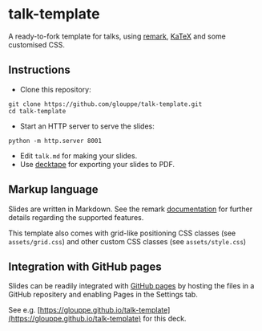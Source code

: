 # talk-template

A ready-to-fork template for talks, using [remark](https://github.com/gnab/remark), [KaTeX](https://github.com/Khan/KaTeX) and some customised CSS.

## Instructions

- Clone this repository:
```
git clone https://github.com/glouppe/talk-template.git
cd talk-template
```
- Start an HTTP server to serve the slides:
```
python -m http.server 8001
```
- Edit `talk.md` for making your slides.
- Use [decktape](https://github.com/astefanutti/decktape) for exporting your slides to PDF.

## Markup language

Slides are written in Markdown. See the remark [documentation](https://github.com/gnab/remark/wiki/Markdown) for further details regarding the supported features.

This template also comes with grid-like positioning CSS classes (see `assets/grid.css`) and other custom CSS classes (see `assets/style.css`)

## Integration with GitHub pages

Slides can be readily integrated with [GitHub pages](https://pages.github.com/) by hosting the files in a GitHub repositery and enabling Pages in the Settings tab.

See e.g. [https://glouppe.github.io/talk-template](https://glouppe.github.io/talk-template) for this deck. 
